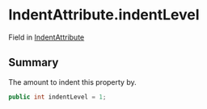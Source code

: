 # IndentAttribute.indentLevel

Field in [IndentAttribute](/docs/api/csharp/yarn.unity.attributes.indentattribute.md)

## Summary


The amount to indent this property by.


```csharp
public int indentLevel = 1;
```

